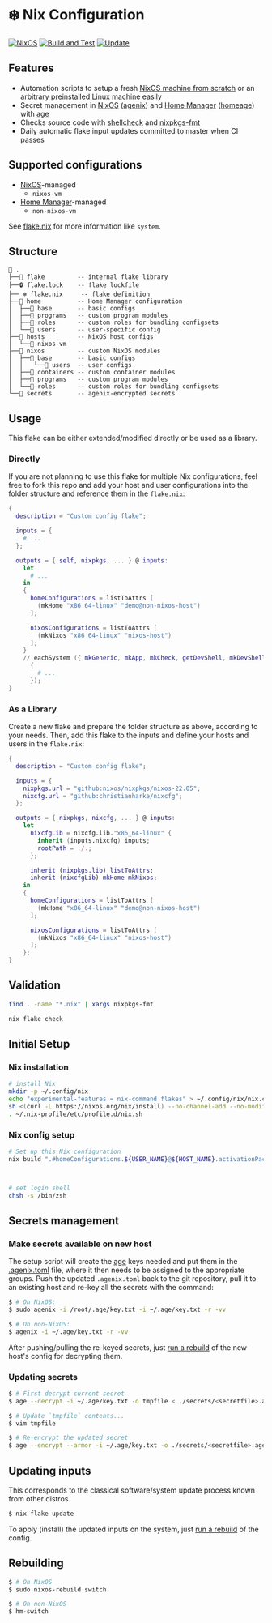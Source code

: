 # :snowflake: Nix Configuration

[![NixOS][nixos-badge]][nixos]
[![Build and Test][ci-badge]][ci]
[![Update][update-badge]][update]

## Features

* Automation scripts to setup a fresh [NixOS machine from scratch](flake/apps/nixos-install.sh) or
  an [arbitrary preinstalled Linux machine](flake/apps/setup.sh) easily
* Secret management in [NixOS][nixos] ([agenix][agenix]) and [Home Manager][home-manager]
  ([homeage][homeage]) with [age][age]
* Checks source code with [shellcheck][shellcheck] and [nixpkgs-fmt][nixpkgs-fmt]
* Daily automatic flake input updates committed to master when CI passes

## Supported configurations

* [NixOS][nixos]-managed
  * `nixos-vm`
* [Home Manager][home-manager]-managed
  * `non-nixos-vm`

See [flake.nix](flake.nix) for more information like `system`.

## Structure

```
📂 .
├──📂 flake         -- internal flake library
├──🔒 flake.lock    -- flake lockfile
├── ❄ flake.nix     -- flake definition
├──📂 home          -- Home Manager configuration
│  ├──📂 base       -- basic configs
│  ├──📂 programs   -- custom program modules
│  ├──📂 roles      -- custom roles for bundling configsets
│  └──📂 users      -- user-specific config
├──📂 hosts         -- NixOS host configs
│  └──📂 nixos-vm
├──📂 nixos         -- custom NixOS modules
│  ├──📂 base       -- basic configs
│  │   └──📂 users  -- user configs
│  ├──📂 containers -- custom container modules
│  ├──📂 programs   -- custom program modules
│  └──📂 roles      -- custom roles for bundling configsets
└──📂 secrets       -- agenix-encrypted secrets
```

## Usage

This flake can be either extended/modified directly or be used as a library.

### Directly

If you are not planning to use this flake for multiple Nix configurations, feel free to fork this
repo and add your host and user configurations into the folder structure and reference them in the
`flake.nix`:

```nix
{
  description = "Custom config flake";

  inputs = {
    # ...
  };

  outputs = { self, nixpkgs, ... } @ inputs:
    let
      # ...
    in
    {
      homeConfigurations = listToAttrs [
        (mkHome "x86_64-linux" "demo@non-nixos-host")
      ];

      nixosConfigurations = listToAttrs [
        (mkNixos "x86_64-linux" "nixos-host")
      ];
    }
    // eachSystem ({ mkGeneric, mkApp, mkCheck, getDevShell, mkDevShell, ... }:
      {
        # ...
      });
}
```

### As a Library

Create a new flake and prepare the folder structure as above, according to your needs. Then, add
this flake to the inputs and define your hosts and users in the `flake.nix`:

```nix
{
  description = "Custom config flake";

  inputs = {
    nixpkgs.url = "github:nixos/nixpkgs/nixos-22.05";
    nixcfg.url = "github:christianharke/nixcfg";
  };

  outputs = { nixpkgs, nixcfg, ... } @ inputs:
    let
      nixcfgLib = nixcfg.lib."x86_64-linux" {
        inherit (inputs.nixcfg) inputs;
        rootPath = ./.;
      };

      inherit (nixpkgs.lib) listToAttrs;
      inherit (nixcfgLib) mkHome mkNixos;
    in
    {
      homeConfigurations = listToAttrs [
        (mkHome "x86_64-linux" "demo@non-nixos-host")
      ];

      nixosConfigurations = listToAttrs [
        (mkNixos "x86_64-linux" "nixos-host")
      ];
    };
}
```

## Validation
```bash
find . -name "*.nix" | xargs nixpkgs-fmt
```
```bash
nix flake check
```

## Initial Setup

### Nix installation

```bash
# install Nix
mkdir -p ~/.config/nix
echo "experimental-features = nix-command flakes" > ~/.config/nix/nix.conf
sh <(curl -L https://nixos.org/nix/install) --no-channel-add --no-modify-profile
. ~/.nix-profile/etc/profile.d/nix.sh
```

### Nix config setup

```bash
# Set up this Nix configuration
nix build ".#homeConfigurations.${USER_NAME}@${HOST_NAME}.activationPackage"



# set login shell
chsh -s /bin/zsh
```

## Secrets management

### Make secrets available on new host

The setup script will create the [age][age] keys needed and put them in the
[.agenix.toml](.agenix.toml) file, where it then needs to be assigned to the appropriate groups.
Push the updated `.agenix.toml` back to the git repository, pull it to an existing host and
re-key all the secrets with the command:

```bash
$ # On NixOS:
$ sudo agenix -i /root/.age/key.txt -i ~/.age/key.txt -r -vv

$ # On non-NixOS:
$ agenix -i ~/.age/key.txt -r -vv
```

After pushing/pulling the re-keyed secrets, just [run a rebuild](#rebuilding) of the new host's
config for decrypting them.

### Updating secrets

```bash
$ # First decrypt current secret
$ age --decrypt -i ~/.age/key.txt -o tmpfile < ./secrets/<secretfile>.age

$ # Update `tmpfile` contents...
$ vim tmpfile

$ # Re-encrypt the updated secret
$ age --encrypt --armor -i ~/.age/key.txt -o ./secrets/<secretfile>.age < tmpfile
```

## Updating inputs

This corresponds to the classical software/system update process known from other distros.

```bash
$ nix flake update
```

To apply (install) the updated inputs on the system, just [run a rebuild](#rebuilding) of the
config.

## Rebuilding

```bash
$ # On NixOS
$ sudo nixos-rebuild switch

$ # On non-NixOS
$ hm-switch
```

[ci]: https://github.com/christianharke/nixcfg/actions/workflows/ci.yml
[ci-badge]: https://github.com/christianharke/nixcfg/actions/workflows/ci.yml/badge.svg
[update]: https://github.com/christianharke/nixcfg/actions/workflows/update.yml
[update-badge]: https://github.com/christianharke/nixcfg/actions/workflows/update.yml/badge.svg

[age]: https://age-encryption.org/
[agenix]: https://github.com/ryantm/agenix
[home-manager]: https://github.com/nix-community/home-manager
[homeage]: https://github.com/jordanisaacs/homeage
[nixos]: https://nixos.org/
[nixos-badge]: https://img.shields.io/badge/NixOS-22.11-blue.svg?logo=NixOS&logoColor=white
[nixpkgs-fmt]: https://github.com/nix-community/nixpkgs-fmt
[shellcheck]: https://github.com/koalaman/shellcheck

